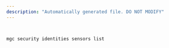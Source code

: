 ```yaml
---
description: "Automatically generated file. DO NOT MODIFY"
---
```


```bash


mgc security identities sensors list

```